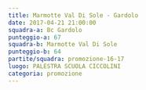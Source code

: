 ```yaml
---
title: Marmotte Val Di Sole - Gardolo
date: 2017-04-21 21:00:00
squadra-a: Bc Gardolo
punteggio-a: 67
squadra-b: Marmotte Val Di Sole
punteggio-b: 64
partite/squadra: promozione-16-17
luogo: PALESTRA SCUOLA CICCOLINI
categoria: promozione
---
```

